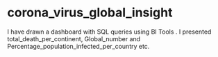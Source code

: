 # corona_virus_global_insight
I have drawn a dashboard with SQL queries using BI Tools . I presented total_death_per_continent, Global_number and Percentage_population_infected_per_country etc.
